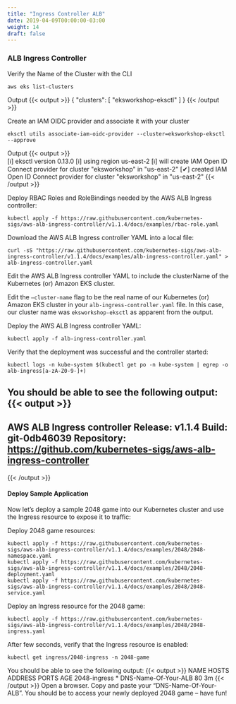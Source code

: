 ```yaml
---
title: "Ingress Controller ALB"
date: 2019-04-09T00:00:00-03:00
weight: 14
draft: false
---
```


### ALB Ingress Controller
Verify the Name of the Cluster with the CLI
```
aws eks list-clusters
```
Output
{{< output >}}
{
        "clusters": [
                "eksworkshop-eksctl"
                    ]
}
{{< /output >}}

Create an IAM OIDC provider and associate it with your cluster
```
eksctl utils associate-iam-oidc-provider --cluster=eksworkshop-eksctl --approve
```
Output
{{< output >}}                                                                               
[ℹ]  eksctl version 0.13.0
[ℹ]  using region us-east-2
[ℹ]  will create IAM Open ID Connect provider for cluster "eksworkshop" in "us-east-2"
[✔]  created IAM Open ID Connect provider for cluster "eksworkshop" in "us-east-2"
{{< /output >}}

Deploy RBAC Roles and RoleBindings needed by the AWS ALB Ingress controller:

```
kubectl apply -f https://raw.githubusercontent.com/kubernetes-sigs/aws-alb-ingress-controller/v1.1.4/docs/examples/rbac-role.yaml
```
Download the AWS ALB Ingress controller YAML into a local file:
```
curl -sS "https://raw.githubusercontent.com/kubernetes-sigs/aws-alb-ingress-controller/v1.1.4/docs/examples/alb-ingress-controller.yaml" > alb-ingress-controller.yaml
```
Edit the AWS ALB Ingress controller YAML to include the clusterName of the Kubernetes (or) Amazon EKS cluster.

Edit the ```–cluster-name``` flag to be the real name of our Kubernetes (or) Amazon EKS cluster in your ```alb-ingress-controller.yaml``` file. In this case, our cluster name was ```eksworkshop-eksctl``` as apparent from the output.

Deploy the AWS ALB Ingress controller YAML:
```
kubectl apply -f alb-ingress-controller.yaml
```
Verify that the deployment was successful and the controller started:
```
kubectl logs -n kube-system $(kubectl get po -n kube-system | egrep -o alb-ingress[a-zA-Z0-9-]+)
```
You should be able to see the following output:
{{< output >}}
-------------------------------------------------------------------------------
AWS ALB Ingress controller
  Release:    v1.1.4
  Build:      git-0db46039
  Repository: https://github.com/kubernetes-sigs/aws-alb-ingress-controller
-------------------------------------------------------------------------------
{{< /output >}}
#### Deploy Sample Application
Now let’s deploy a sample 2048 game into our Kubernetes cluster and use the Ingress resource to expose it to traffic:

Deploy 2048 game resources:
```
kubectl apply -f https://raw.githubusercontent.com/kubernetes-sigs/aws-alb-ingress-controller/v1.1.4/docs/examples/2048/2048-namespace.yaml
kubectl apply -f https://raw.githubusercontent.com/kubernetes-sigs/aws-alb-ingress-controller/v1.1.4/docs/examples/2048/2048-deployment.yaml
kubectl apply -f https://raw.githubusercontent.com/kubernetes-sigs/aws-alb-ingress-controller/v1.1.4/docs/examples/2048/2048-service.yaml
```

Deploy an Ingress resource for the 2048 game:
```
kubectl apply -f https://raw.githubusercontent.com/kubernetes-sigs/aws-alb-ingress-controller/v1.1.4/docs/examples/2048/2048-ingress.yaml
```

After few seconds, verify that the Ingress resource is enabled:
```
kubectl get ingress/2048-ingress -n 2048-game
```
You should be able to see the following output:
{{< output >}}
NAME         HOSTS         ADDRESS         PORTS   AGE
2048-ingress   *    DNS-Name-Of-Your-ALB    80     3m
{{< /output >}}
Open a browser. Copy and paste your “DNS-Name-Of-Your-ALB”. You should be to access your newly deployed 2048 game – have fun!
